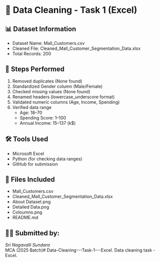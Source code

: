 # 🧹 Data Cleaning - Task 1 (Excel)

## 📊 Dataset Information
- Dataset Name: Mall_Customers.csv
- Cleaned File: Cleaned_Mall_Customer_Segmentation_Data.xlsx
- Total Records: 200

## 🧠 Steps Performed
1. Removed duplicates (None found)
2. Standardized Gender column (Male/Female)
3. Checked missing values (None found)
4. Renamed headers (lowercase_underscore format)
5. Validated numeric columns (Age, Income, Spending)
6. Verified data range
   - Age: 18–70
   - Spending Score: 1–100
   - Annual Income: 15–137 (k$)

## 🛠 Tools Used
- Microsoft Excel
- Python (for checking data ranges)
- GitHub for submission

## 📁 Files Included
- Mall_Customers.csv
- Cleaned_Mall_Customer_Segmentation_Data.xlsx
- About Dataset.png
- Detailed Data.png
- Coloumns.png
- README.md

## 👩‍💻 Submitted by:
*Sri Nagavalli Sundara*  
MCA (2025 Batch)# Data-Cleaning---Task-1---Excel.
Data cleaning task - Excel.
